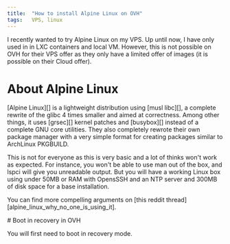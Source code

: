 ```yaml
---
title:  "How to install Alpine Linux on OVH"
tags:   VPS, linux
---
```


I recently wanted to try Alpine Linux on my VPS. Up until now, I have only
used in in LXC containers and local VM. However, this is not possible on
OVH for their VPS offer as they only have a limited offer of images (it is
possible on their Cloud offer).

# About Alpine Linux

[Alpine Linux][] is a lightweight distribution using [musl libc][], a complete
rewrite of the glibc 4 times smaller and aimed at correctness. Among other
things, it uses [grsec][] kernel patches and [busybox][] instead of a complete
GNU core utilities. They also completely rewrote their own package manager with
a very simple format for creating packages similar to ArchLinux PKGBUILD.

This is not for everyone as this is very basic and a lot of thinks won't work
as expected. For instance, you won't be able to use man out of the box, and
lspci will give you unreadable output. But you will have a working Linux box
using under 50MB or RAM with OpensSSH and an NTP server and 300MB of disk space
for a base installation.

You can find more compelling arguments on [this reddit
thread][alpine_linux_why_no_one_is_using_it].

# Boot in recovery in OVH

You will first need to boot in recovery mode.
